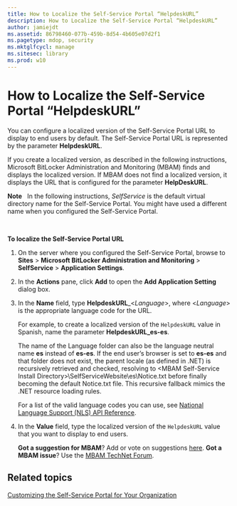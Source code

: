 ```yaml
---
title: How to Localize the Self-Service Portal “HelpdeskURL”
description: How to Localize the Self-Service Portal “HelpdeskURL”
author: jamiejdt
ms.assetid: 86798460-077b-459b-8d54-4b605e07d2f1
ms.pagetype: mdop, security
ms.mktglfcycl: manage
ms.sitesec: library
ms.prod: w10
---
```



# How to Localize the Self-Service Portal “HelpdeskURL”


You can configure a localized version of the Self-Service Portal URL to display to end users by default. The Self-Service Portal URL is represented by the parameter **HelpdeskURL**.

If you create a localized version, as described in the following instructions, Microsoft BitLocker Administration and Monitoring (MBAM) finds and displays the localized version. If MBAM does not find a localized version, it displays the URL that is configured for the parameter **HelpDeskURL**.

**Note**  
In the following instructions, *SelfService* is the default virtual directory name for the Self-Service Portal. You might have used a different name when you configured the Self-Service Portal.

 

**To localize the Self-Service Portal URL**

1.  On the server where you configured the Self-Service Portal, browse to **Sites** &gt; **Microsoft BitLocker Administration and Monitoring** &gt; **SelfService** &gt; **Application Settings**.

2.  In the **Actions** pane, click **Add** to open the **Add Application Setting** dialog box.

3.  In the **Name** field, type **HelpdeskURL**\_&lt;*Language*&gt;, where &lt;*Language*&gt; is the appropriate language code for the URL.

    For example, to create a localized version of the `HelpdeskURL` value in Spanish, name the parameter **HelpdeskURL\_es-es**.

    The name of the Language folder can also be the language neutral name **es** instead of **es-es**. If the end user’s browser is set to **es-es** and that folder does not exist, the parent locale (as defined in .NET) is recursively retrieved and checked, resolving to &lt;MBAM Self-Service Install Directory&gt;\\SelfServiceWebsite\\es\\Notice.txt before finally becoming the default Notice.txt file. This recursive fallback mimics the .NET resource loading rules.

    For a list of the valid language codes you can use, see [National Language Support (NLS) API Reference](http://go.microsoft.com/fwlink/?LinkId=317947).

4.  In the **Value** field, type the localized version of the `HelpdeskURL` value that you want to display to end users.

    **Got a suggestion for MBAM**? Add or vote on suggestions [here](http://mbam.uservoice.com/forums/268571-microsoft-bitlocker-administration-and-monitoring). **Got a MBAM issue**? Use the [MBAM TechNet Forum](https://social.technet.microsoft.com/Forums/home?forum=mdopmbam).

## Related topics


[Customizing the Self-Service Portal for Your Organization](customizing-the-self-service-portal-for-your-organization.md)

 

 





